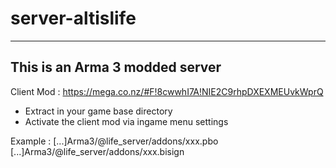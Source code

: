 server-altislife
=

-----
This is an Arma 3 modded server
-----

Client Mod :
https://mega.co.nz/#F!8cwwhI7A!NIE2C9rhpDXEXMEUvkWprQ

- Extract in your game base directory
- Activate the client mod via ingame menu settings

Example :
[...]Arma3/@life_server/addons/xxx.pbo <br>
[...]Arma3/@life_server/addons/xxx.bisign
